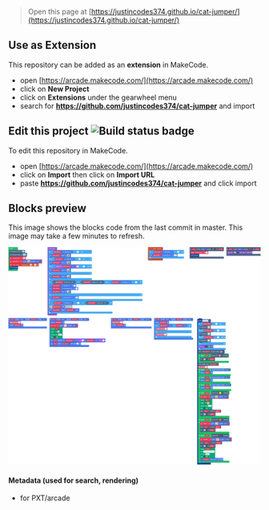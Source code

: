  


> Open this page at [https://justincodes374.github.io/cat-jumper/](https://justincodes374.github.io/cat-jumper/)

## Use as Extension

This repository can be added as an **extension** in MakeCode.

* open [https://arcade.makecode.com/](https://arcade.makecode.com/)
* click on **New Project**
* click on **Extensions** under the gearwheel menu
* search for **https://github.com/justincodes374/cat-jumper** and import

## Edit this project ![Build status badge](https://github.com/justincodes374/cat-jumper/workflows/MakeCode/badge.svg)

To edit this repository in MakeCode.

* open [https://arcade.makecode.com/](https://arcade.makecode.com/)
* click on **Import** then click on **Import URL**
* paste **https://github.com/justincodes374/cat-jumper** and click import

## Blocks preview

This image shows the blocks code from the last commit in master.
This image may take a few minutes to refresh.

![A rendered view of the blocks](https://github.com/justincodes374/cat-jumper/raw/master/.github/makecode/blocks.png)

#### Metadata (used for search, rendering)

* for PXT/arcade
<script src="https://makecode.com/gh-pages-embed.js"></script><script>makeCodeRender("{{ site.makecode.home_url }}", "{{ site.github.owner_name }}/{{ site.github.repository_name }}");</script>
